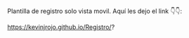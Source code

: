 Plantilla de registro solo vista movil.
Aquí les dejo el link 👇👇:

https://kevinjrojo.github.io/Registro/?
